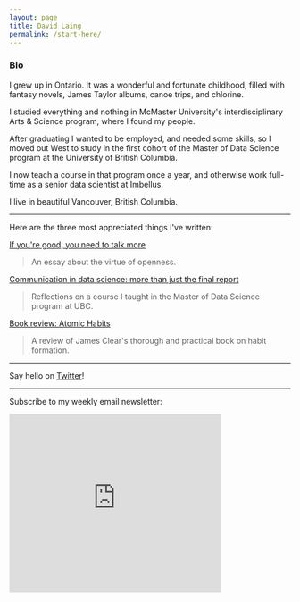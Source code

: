 ```yaml
---
layout: page
title: David Laing
permalink: /start-here/
---
```


### Bio

I grew up in Ontario. It was a wonderful and fortunate childhood, filled with fantasy novels, James Taylor albums, canoe trips, and chlorine.

I studied everything and nothing in McMaster University's interdisciplinary Arts & Science program, where I found my people.

After graduating I wanted to be employed, and needed some skills, so I moved out West to study in the first cohort of the Master of Data Science program at the University of British Columbia.

I now teach a course in that program once a year, and otherwise work full-time as a senior data scientist at Imbellus.

I live in beautiful Vancouver, British Columbia.

-------------------------

Here are the three most appreciated things I've written:

[If you're good, you need to talk more](https://davidklaing.com/blog/2019/07/09/talk-more.html)

> An essay about the virtue of openness.

[Communication in data science: more than just the final report](https://davidklaing.com/blog/2017/11/10/communication-in-data-science.html)

> Reflections on a course I taught in the Master of Data Science program at UBC.

[Book review: Atomic Habits](https://davidklaing.com/blog/books/2019/01/14/atomic-habits.html)

> A review of James Clear's thorough and practical book on habit formation.

---------------------------

Say hello on [Twitter](https://twitter.com/davidklaing)!

______

Subscribe to my weekly email newsletter:

<iframe width="380" height="320" src="https://davidlaing.substack.com/embed" frameborder="0" scrolling="no"></iframe>